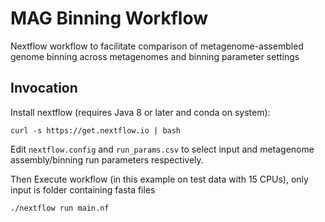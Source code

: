 # MAG Binning Workflow

Nextflow workflow to facilitate comparison of metagenome-assembled genome binning
across metagenomes and binning parameter settings

## Invocation

Install nextflow (requires Java 8 or later and conda on system):

    curl -s https://get.nextflow.io | bash


Edit `nextflow.config` and `run_params.csv` to select input and metagenome assembly/binning run parameters respectively. 

Then Execute workflow (in this example on test data with 15 CPUs), only input is folder containing fasta files

    ./nextflow run main.nf 
    
